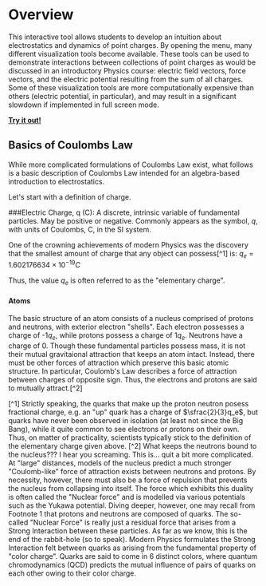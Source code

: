# Overview
This interactive tool allows students to develop an intuition about electrostatics and dynamics of point charges. By opening the menu, many different visualization tools become available. These tools can be used to demonstrate interactions between collections of point charges as would be discussed in an introductory Physics course: electric field vectors, force vectors, and the electric potential resulting from the sum of all charges. Some of these visualization tools are more computationally expensive than others (electric potential, in particular), and may result in a significant slowdown if implemented in full screen mode.

[**Try it out!**](https://hartery5.github.io/CoulombsLaw)

## Basics of Coulombs Law
While more complicated formulations of Coulombs Law exist, what follows is a basic description of Coulombs Law intended for an algebra-based introduction to electrostatics.

Let's start with a definition of charge.

###Electric Charge, q (C): 
A discrete, intrinsic variable of fundamental particles. May be positive or negative. Commonly appears as the symbol, $q$, with units of Coulombs, C, in the SI system.

One of the crowning achievements of modern Physics was the discovery that the smallest amount of charge that any object can possess[^1] is:
$q_e =  1.602176634×10^{-19} C$

Thus, the value $q_e$ is often referred to as the "elementary charge". 

#### Atoms
The basic structure of an atom consists of a nucleus comprised of protons and neutrons, with exterior electron "shells". Each electron possesses a charge of -1$q_e$, while protons possess a charge of 1$q_e$. Neutrons have a charge of 0. Though these fundamental particles possess mass, it is not their mutual gravitaional attraction that keeps an atom intact. Instead, there must be other forces of attraction which preserve this basic atomic structure. In particular, Coulomb's Law describes a force of attraction between charges of opposite sign. Thus, the electrons and protons are said to mutually attract.[^2]



[^1] Strictly speaking, the quarks that make up the proton neutron posess fractional charge, e.g. an "up" quark has a charge of $\sfrac{2}{3}q_e$, but quarks have never been observed in isolation (at least not since the Big Bang), while it quite common to see electrons or protons on their own. Thus, on matter of practicality, scientists typically stick to the definition of the elementary charge given above.
[^2] What keeps the neutrons bound to the nucleus??? I hear you screaming. This is... quit a bit more complicated. At "large" distances, models of the nucleus predict a much stronger "Coulomb-like" force of attraction exists between neutrons and protons. By necessity, however, there must also be a force of repulsion that prevents the nucleus from collapsing into itself. The force which exhibits this duality is often called the "Nuclear force" and is modelled via various potentials such as the Yukawa potential. Diving deeper, however, one may recall from Footnote 1 that protons and neutrons are composed of quarks. The so-called "Nuclear Force" is really just a residual force that arises from a Strong Interaction between these particles. As far as we know, this is the end of the rabbit-hole (so to speak). Modern Physics formulates the Strong Interaction felt between quarks as arising from the fundamental property of "color charge". Quarks are said to come in 6 distinct colors, where quantum chromodynamics (QCD) predicts the mutual influence of pairs of quarks on each other owing to their color charge.
